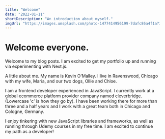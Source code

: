 ```yaml
---
title: "Welcome"
date: "2022-01-11"
shortDescription: "An introduction about myself."
imgUrl: "https://images.unsplash.com/photo-1477414956199-7dafc86a4f1a?ixlib=rb-1.2.1&ixid=MnwxMjA3fDB8MHxwaG90by1wYWdlfHx8fGVufDB8fHx8&auto=format&fit=crop&w=2370&q=80"
---
```


# Welcome everyone.

Welcome to my blog posts. I am excited to get my portfolio up and running via experimenting with Next.js.

A little about me. My name is Kevin O'Malley. I live in Ravenswood, Chicago with my wife, Maria, and our two dogs, Ollie and Chloe.

I am a frontend developer experienced in JavaScript. I currently work at a global ecommerce platform provider company named cleverbridge. (Lowercase 'c' is how they go by). I have been working there for more than three and a half years and I work with a great team both in Chicago and Cologne, Germany.

I enjoy tinkering with new JavaScript libraries and frameworks, as well as running through Udemy courses in my free time. I am excited to continue my path as a developer!
